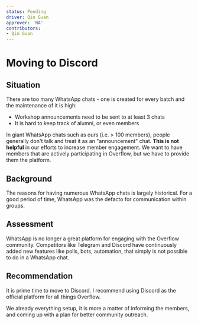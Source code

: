 ```yaml
---
status: Pending
driver: Qin Guan
approver: 'NA'
contributors:
- Qin Guan
---
```


# Moving to Discord

<TheProposalTable />

## Situation

There are too many WhatsApp chats - one is created for every batch and the maintenance of it is high:

* Workshop announcements need to be sent to at least 3 chats
* It is hard to keep track of alumni, or even members

In giant WhatsApp chats such as ours (i.e. > 100 members), people generally don't talk and treat it as an "announcement" chat. **This is not helpful** in our efforts to increase member engagement. We want to have members that are actively participating in Overflow, but we have to provide them the platform.

## Background

The reasons for having numerous WhatsApp chats is largely historical. For a good period of time, WhatsApp was the defacto for communication within groups.

## Assessment

WhatsApp is no longer a great platform for engaging with the Overflow community. Competitors like Telegram and Discord have continuously added new features like polls, bots, automation, that simply is not possible to do in a WhatsApp chat.

## Recommendation

It is prime time to move to Discord. I recommend using Discord as the official platform for all things Overflow.

We already everything setup, it is more a matter of informing the members, and coming up with a plan for better community outreach.
